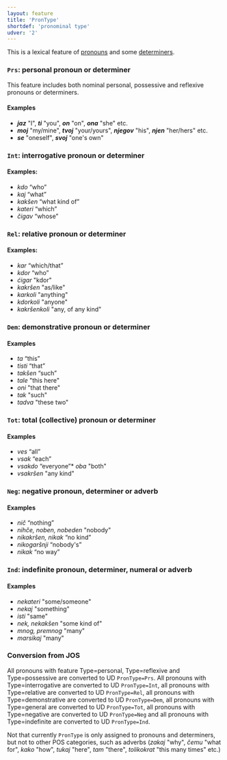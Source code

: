 ```yaml
---
layout: feature
title: 'PronType'
shortdef: 'pronominal type'
udver: '2'
---
```


This is a lexical feature of [pronouns](PRON) and some [determiners](DET).

### <a name="Prs">`Prs`</a>: personal pronoun or determiner

This feature includes both nominal personal, possessive and reflexive pronouns or determiners.

#### Examples

* _<b>jaz</b>_ "I", _<b>ti</b>_ "you", _<b>on</b>_ "on", _<b>ona</b>_ "she" etc.
* _<b>moj</b>_ "my/mine", _<b>tvoj</b>_ "your/yours", _<b>njegov</b>_ "his", _<b>njen</b>_ "her/hers" etc.
* _<b>se</b>_ "oneself", _<b>svoj</b>_ "one's own"

### <a name="Int">`Int`</a>: interrogative pronoun or determiner

#### Examples:

* _kdo_ “who”
* _kaj_ “what”
* _kakšen_ “what kind of”
* _kateri_ “which”
* _čigav_ “whose”

### <a name="Rel">`Rel`</a>: relative pronoun or determiner

#### Examples:

* _kar_ “which/that”
* _kdor_ “who”
* _ćigar_ "kdor"
* _kakršen_ "as/like"
* _karkoli_ "anything"
* _kdorkoli_ "anyone"
* _kakršenkoli_ "any, of any kind"

### <a name="Dem">`Dem`</a>: demonstrative pronoun or determiner

#### Examples

* _ta_ “this”
* _tisti_ “that”
* _takšen_ “such”
* _tale_ "this here"
* _oni_ "that there"
* _tak_ "such"
* _tadva_ "these two"

### <a name="Tot">`Tot`</a>: total (collective) pronoun or determiner

#### Examples

* _ves_ “all”
* _vsak_ “each”
* _vsakdo_ “everyone”* _oba_ "both"
* _vsakršen_ "any kind"

### <a name="Neg">`Neg`</a>: negative pronoun, determiner or adverb

#### Examples

* _nič_ “nothing”
* _nihče, noben, nobeden_ "nobody"
* _nikakršen, nikak_ “no kind”
* _nikogaršnji_ “nobody's”
* _nikak_ “no way”

### <a name="Ind">`Ind`</a>: indefinite pronoun, determiner, numeral or adverb

#### Examples

* _nekateri_ "some/someone"
* _nekaj_ "something"
* _isti_ "same"
* _nek, nekakšen_ "some kind of"
* _mnog, premnog_ "many"
* _marsikaj_ "many"

### Conversion from JOS

All pronouns with feature Type=personal, Type=reflexive and Type=possessive are converted to UD `PronType=Prs`. All pronouns with Type=interrogative are converted to UD `PronType=Int`, all pronouns with Type=relative are converted to UD `PronType=Rel`, all pronouns with Type=demonstrative are converted to UD `PronType=Dem`, all pronouns with Type=general are converted to UD `PronType=Tot`, all pronouns with Type=negative are converted to UD `PronType=Neg` and all pronouns with Type=indefinite are converted to UD `PronType=Ind`.

Not that currently `PronType` is only assigned to pronouns and determiners, but not to other POS categories, such as adverbs (_zakaj_ "why", _čemu_ "what for", _kako_ "how", _tukaj_ "here", _tam_ "there", _tolikokrat_ "this many times" etc.)
<!-- Interlanguage links updated Po 6. listopadu 2023, 21:42:04 CET -->
